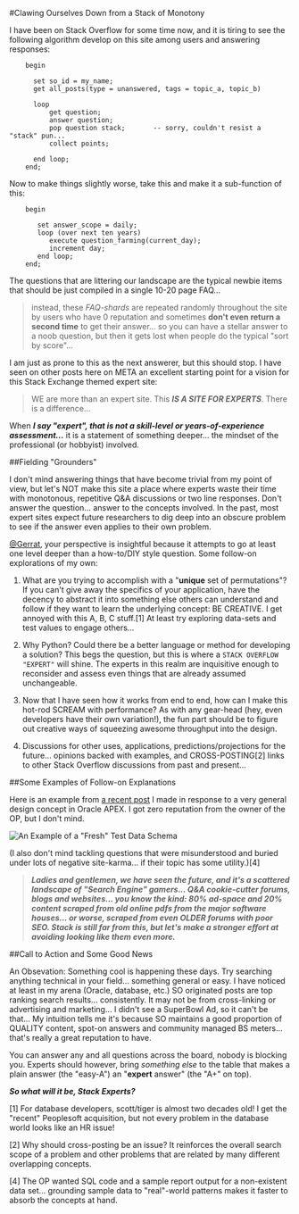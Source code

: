 #Clawing Ourselves Down from a Stack of Monotony

I have been on Stack Overflow for some time now, and it is tiring to see the following algorithm develop on this site among users and answering responses:

        begin

          set so_id = my_name;
          get all_posts(type = unanswered, tags = topic_a, topic_b)

          loop
              get question;
              answer question;
              pop question stack;       -- sorry, couldn't resist a "stack" pun...
              collect points;

          end loop;
        end;


Now to make things slightly worse, take this and make it a sub-function of this:

        begin

           set answer_scope = daily;
           loop (over next ten years)
              execute question_farming(current_day);
              increment day;       
           end loop;
        end;


The questions that are littering our landscape are the typical newbie items that should be just compiled in a single 10-20 page FAQ... 

> instead, these _FAQ-shards_ are repeated randomly throughout the site by users who have 0 reputation and sometimes **don't even return a second time** to get their answer... so you can have a stellar answer to a noob question, but then it gets lost when people do the typical "sort by score"...

I am just as prone to this as the next answerer, but this should stop.  I have seen on other posts here on META an excellent starting point for a vision for this Stack Exchange themed expert site:

> WE are more than an expert site.  This ***IS A SITE FOR EXPERTS***.  There is a difference...

When ***I say "expert", that is not a skill-level or years-of-experience assessment...*** it is a statement of something deeper... the mindset of the professional (or hobbyist) involved. 



##Fielding "Grounders"

I don't mind answering things that have become trivial from my point of view, but let's NOT make this site a place where experts waste their time with monotonous, repetitive Q&A discussions or two line responses.  Don't answer the question... answer to the concepts involved.  In the past, most expert sites expect future researchers to dig deep into an obscure problem to see if the answer even applies to their own problem.

[@Gerrat](http://meta.stackoverflow.com/users/429982/gerrat), your perspective is insightful because it attempts to go at least one level deeper than a how-to/DIY style question.  Some follow-on explorations of my own:


1. What are you trying to accomplish with a "**unique** set of permutations"?  If you can't give away the specifics of your application, have the decency to abstract it into something else others can understand and follow if they want to learn the underlying concept:  BE CREATIVE.  I get annoyed with this A, B, C stuff.[1]  At least try exploring data-sets and test values to engage others... 

2. Why Python?  Could there be a better language or method for developing a solution?  This begs the question, but this is where a `STACK OVERFLOW "EXPERT"` will shine.  The experts in this realm are inquisitive enough to reconsider and assess even things that are already assumed unchangeable.

3. Now that I have seen how it works from end to end, how can I make this hot-rod SCREAM with performance?  As with any gear-head (hey, even developers have their own variation!), the fun part should be to figure out creative ways of squeezing awesome throughput into the design.

4. Discussions for other uses, applications, predictions/projections for the future... opinions backed with examples, and CROSS-POSTING[2] links to other Stack Overflow discussions from past and present...


##Some Examples of Follow-on Explanations

Here is an example from [a recent post](http://stackoverflow.com/questions/25389417/trying-to-create-an-apex-link-column-that-queries-a-report) I made in response to a very general design concept in Oracle APEX.  I got zero reputation from the owner of the OP, but I don't mind.  


![An Example of a "Fresh" Test Data Schema][3]


(I also don't mind tackling questions that were misunderstood and buried under lots of negative site-karma... if their topic has some utility.)[4]  


> ***Ladies and gentlemen, we have seen the future, and it's a scattered landscape of "Search Engine" gamers... Q&A cookie-cutter forums, blogs and websites... you know the kind: 80% ad-space and 20% content scraped from old online pdfs from the major software houses... or worse, scraped from even OLDER forums with poor SEO. Stack is still far from this, but let's make a stronger effort at avoiding looking like them even more.***



##Call to Action and Some Good News

An Obsevation:  Something cool is happening these days.  Try searching anything technical in your field... something general or easy.  I have noticed at least in my arena (Oracle, database, etc.) SO originated posts are top ranking search results... consistently.  It may not be from cross-linking or advertising and marketing... I didn't see a SuperBowl Ad, so it can't be that... My intuition tells me it's because SO maintains a good proportion of QUALITY content, spot-on answers and community managed BS meters... that's really a great reputation to have.

You can answer any and all questions across the board, nobody is blocking you. Experts should however, bring _something else_ to the table that makes a plain answer (the "easy-A") an "**expert** answer" (the "A+" on top).  



***So what will it be, Stack Experts?***



[1] For database developers, scott/tiger is almost two decades old!  I get the "recent" Peoplesoft acquisition, but not every problem in the database world looks like an HR issue!

[2] Why should cross-posting be an issue? It reinforces the overall search scope of a problem and other problems that are related by many different overlapping concepts.
             
[4] The OP wanted SQL code and a sample report output for a non-existent data set... grounding sample data to "real"-world patterns makes it faster to absorb the concepts at hand.


  [3]: http://i.stack.imgur.com/m7U5H.jpg
